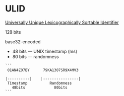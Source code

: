 # ULID

[Universally Unique Lexicographically Sortable Identifier](https://github.com/ulid/spec)

128 bits

base32-encoded

* 48 bits — UNIX timestamp (ms)
* 80 bits — randomness

~~~admonish example
```
 01AN4Z07BY      79KA1307SR9X4MV3

|----------|    |----------------|
 Timestamp          Randomness
   48bits             80bits
```

